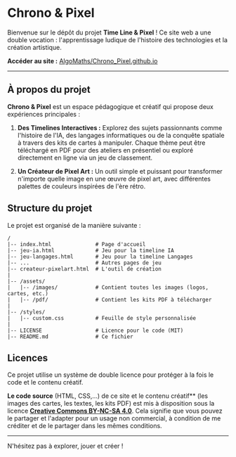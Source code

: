 # Chrono & Pixel


Bienvenue sur le dépôt du projet **Time Line & Pixel** ! Ce site web a une double vocation : l'apprentissage ludique de l'histoire des technologies et la création artistique.

**Accéder au site :** [AlgoMaths/Chrono_Pixel.github.io](https://Algomaths/Chrono_Pixel.github.io) 

---

## À propos du projet

**Chrono & Pixel** est un espace pédagogique et créatif qui propose deux expériences principales :

1.  **Des Timelines Interactives :** Explorez des sujets passionnants comme l'histoire de l'IA, des langages informatiques ou de la conquête spatiale à travers des kits de cartes à manipuler. Chaque thème peut être téléchargé en PDF pour des ateliers en présentiel ou exploré directement en ligne via un jeu de classement.

2.  **Un Créateur de Pixel Art :** Un outil simple et puissant pour transformer n'importe quelle image en une œuvre de pixel art, avec différentes palettes de couleurs inspirées de l'ère rétro.

## Structure du projet

Le projet est organisé de la manière suivante :

```
/
|-- index.html              # Page d'accueil
|-- jeu-ia.html             # Jeu pour la timeline IA
|-- jeu-langages.html       # Jeu pour la timeline Langages
|-- ...                     # Autres pages de jeu
|-- createur-pixelart.html  # L'outil de création
|
|-- /assets/
|   |-- /images/            # Contient toutes les images (logos, cartes, etc.)
|   |-- /pdf/               # Contient les kits PDF à télécharger
|
|-- /styles/
|   |-- custom.css          # Feuille de style personnalisée
|
|-- LICENSE                 # Licence pour le code (MIT)
|-- README.md               # Ce fichier
```

## Licences

Ce projet utilise un système de double licence pour protéger à la fois le code et le contenu créatif.

**Le code source** (HTML, CSS,...) de ce site et le contenu créatif** (les images des cartes, les textes, les kits PDF) est mis à disposition sous la licence **[Creative Commons BY-NC-SA 4.0](https://creativecommons.org/licenses/by-nc-sa/4.0/deed.fr)**. Cela signifie que vous pouvez le partager et l'adapter pour un usage non commercial, à condition de me créditer et de le partager dans les mêmes conditions.

---

N'hésitez pas à explorer, jouer et créer !
